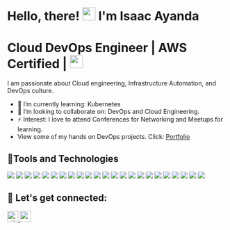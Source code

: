<h1>Hello, there!  <img src="https://raw.githubusercontent.com/MartinHeinz/MartinHeinz/master/wave.gif" width="30"> I'm Isaac Ayanda</h1>

<h1>Cloud DevOps Engineer | AWS Certified | <img src="https://media.giphy.com/media/WUlplcMpOCEmTGBtBW/giphy.gif" width="30"> </h1>
I am passionate about Cloud engineering, Infrastructure Automation, and DevOps culture.



- 🌱 I’m currently learning: Kubernetes 
- 👯 I’m looking to collaborate on: DevOps and Cloud Engineering.
- ⚡ Interest: I love to attend Conferences for Networking and Meetups for learning.
- View some of my hands on DevOps projects. Click: [Portfolio](https://github.com/Isaac-Ayanda/DevOps_Projects)

<!-- <img src="https://user-images.githubusercontent.com/64049432/203648913-38af64b1-2761-4a04-919d-aeb567935a47.gif" border-radius="5px" width="95%" height="600px"> -->


## 🔧Tools and Technologies 
![](https://img.shields.io/badge/Cloud-AWS-informational?style=flat&logo=amazon-aws&logoColor=white&color=0c77b6)
![](https://img.shields.io/badge/IAC-AWSCloudFormation-informational?style=flat&logo=amazon-aws&logoColor=white&color=0c77b6)
![](https://img.shields.io/badge/Metric_Dashboard-Grafana-informational?style=flat&logo=grafana&logoColor=white&color=0c77b6)
![](https://img.shields.io/badge/VCS-Git-informational?style=flat&logo=git&logoColor=white&color=0c77b6)
![](https://img.shields.io/badge/Code-HTML5-informational?style=flat&logo=HTML5&logoColor=white&color=0c77b6)
![](https://img.shields.io/badge/Code-Bootstrap-informational?style=flat&logo=bootstrap&logoColor=white&color=0c77b6)
![](https://img.shields.io/badge/Code-JQuery-informational?style=flat&logo=jquery&logoColor=white&color=0c77b6)
![](https://img.shields.io/badge/Hub-Github-informational?style=flat&logo=github&logoColor=white&color=0c77b6)
![](https://img.shields.io/badge/Code-NodeJS-informational?style=flat&logo=node.js&logoColor=white&color=0c77b6)
![](https://img.shields.io/badge/OS-Linux-informational?style=flat&logo=linux&logoColor=white&color=0c77b6)
![](https://img.shields.io/badge/Reverse_Proxy/Web_Server-Nginx-informational?style=flat&logo=nginx&logoColor=white&color=0c77b6)
![](https://img.shields.io/badge/Reverse_Proxy/Web_Server-Apache-informational?style=flat&logo=apache&logoColor=white&color=0c77b6)
![](https://img.shields.io/badge/Container_Runtime-Docker-informational?style=flat&logo=docker&logoColor=white&color=0c77b6)
![](https://img.shields.io/badge/Shell-Bash-informational?style=flat&logo=gnu-bash&logoColor=white&color=0c77b6)
![](https://img.shields.io/badge/IaC-Terraform-informational?style=flat&logo=terraform&logoColor=white&color=0c77b6)
![](https://img.shields.io/badge/CI/CD-Jenkins-informational?style=flat&logo=jenkins&logoColor=white&color=0c77b6)
![](https://img.shields.io/badge/CI/CD-CircleCI-informational?style=flat&logo=circleci&logoColor=white&color=0c77b6)
![](https://img.shields.io/badge/Configuration_Management-Ansible-informational?style=flat&logo=ansible&logoColor=white&color=0c77b6)
![](https://img.shields.io/badge/Code-Python-informational?style=flat&logo=python&logoColor=white&color=0c77b6)
![](https://img.shields.io/badge/Code-BASH-informational?style=flat&logo=bash&logoColor=white&color=0c77b6)
![](https://img.shields.io/badge/Monitoring-Prometheus-informational?style=flat&logo=prometheus&logoColor=white&color=0c77b6)
![](https://img.shields.io/badge/Ordchestration_Tool-Kubernetes-informational?style=flat&logo=kubernetes&logoColor=white&color=0c77b6)
![](https://img.shields.io/badge/Linux-Ubuntu-informational?style=flat&logo=ubuntu&logoColor=white&color=0c77b6)

## 🤝 Let's get connected:

<p align="left">
 <a href="https://github.com/Isaac-Ayanda" target="_blank">
<img src=https://img.shields.io/badge/github-%2324292e.svg?&style=for-the-badge&logo=github&logoColor=white alt=github" height=25/>
  <a href="https://www.linkedin.com/in/isaacayanda/"><img src="https://img.shields.io/badge/linkedin-%230077B5.svg?&style=for-the-badge&logo=linkedin&logoColor=white" height=25> </a>

</p>


